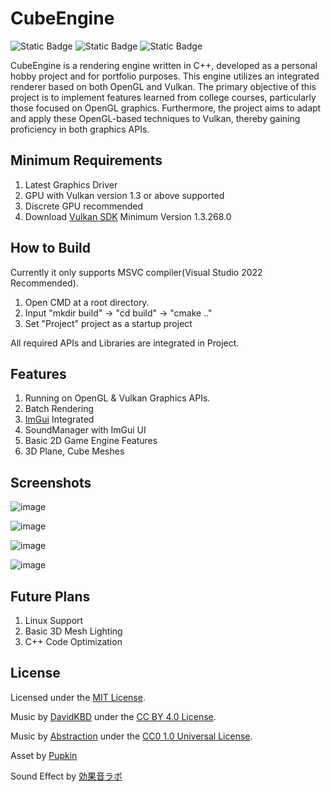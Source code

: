 # CubeEngine

![Static Badge](https://img.shields.io/badge/language-C%2B%2B-brightgreen)
![Static Badge](https://img.shields.io/badge/platform-Windows-brightgreen)
![Static Badge](https://img.shields.io/badge/license-MIT-brightgreen)

CubeEngine is a rendering engine written in C++, developed as a personal hobby project and for portfolio purposes. This engine utilizes an integrated renderer based on both OpenGL and Vulkan. The primary objective of this project is to implement features learned from college courses, particularly those focused on OpenGL graphics. Furthermore, the project aims to adapt and apply these OpenGL-based techniques to Vulkan, thereby gaining proficiency in both graphics APIs.

## Minimum Requirements
1. Latest Graphics Driver
2. GPU with Vulkan version 1.3 or above supported
3. Discrete GPU recommended
4. Download [Vulkan SDK](https://www.lunarg.com/vulkan-sdk/) Minimum Version 1.3.268.0
 
## How to Build
Currently it only supports MSVC compiler(Visual Studio 2022 Recommended).
1. Open CMD at a root directory.
2. Input "mkdir build" -> "cd build" -> "cmake .."
3. Set "Project" project as a startup project

All required APIs and Libraries are integrated in Project.

## Features
1. Running on OpenGL & Vulkan Graphics APIs.
2. Batch Rendering
3. [ImGui](https://github.com/ocornut/imgui) Integrated
4. SoundManager with ImGui UI
5. Basic 2D Game Engine Features
6. 3D Plane, Cube Meshes

## Screenshots
![image](https://github.com/user-attachments/assets/3b158449-7532-4848-8766-957e6d7c58ba)

![image](https://github.com/user-attachments/assets/4b74e0cf-c652-4af2-81ed-981027c0b5b2)

![image](https://github.com/user-attachments/assets/36c003b4-65c5-413f-9faf-e71366a791f3)

![image](https://github.com/user-attachments/assets/a69866a0-6780-413b-86f7-c8a73a5cd5fc)


## Future Plans
1. Linux Support
2. Basic 3D Mesh Lighting
3. C++ Code Optimization

## License
Licensed under the [MIT License](https://github.com/minjae-yu/CubeEngine/blob/main/LICENSE).

Music by [DavidKBD](https://www.davidkbd.com/) under the [CC BY 4.0 License](https://creativecommons.org/licenses/by/4.0/).

Music by [Abstraction](https://abstractionmusic.com/) under the [CC0 1.0 Universal License](https://creativecommons.org/publicdomain/zero/1.0/).

Asset by [Pupkin](https://trevor-pupkin.itch.io/tech-dungeon-roguelite)

Sound Effect by [効果音ラボ](https://soundeffect-lab.info/)
